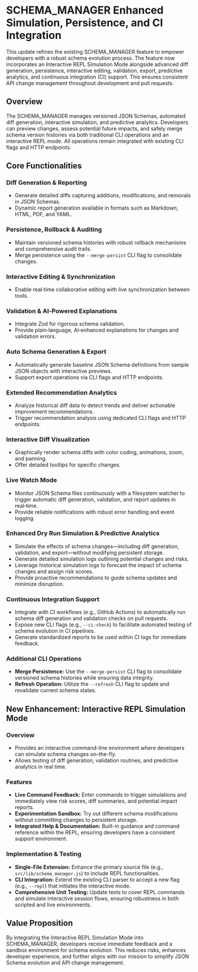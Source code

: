 # SCHEMA_MANAGER Enhanced Simulation, Persistence, and CI Integration

This update refines the existing SCHEMA_MANAGER feature to empower developers with a robust schema evolution process. The feature now incorporates an Interactive REPL Simulation Mode alongside advanced diff generation, persistence, interactive editing, validation, export, predictive analytics, and continuous integration (CI) support. This ensures consistent API change management throughout development and pull requests.

## Overview

The SCHEMA_MANAGER manages versioned JSON Schemas, automated diff generation, interactive simulation, and predictive analytics. Developers can preview changes, assess potential future impacts, and safely merge schema version histories via both traditional CLI operations and an interactive REPL mode. All operations remain integrated with existing CLI flags and HTTP endpoints.

## Core Functionalities

### Diff Generation & Reporting
- Generate detailed diffs capturing additions, modifications, and removals in JSON Schemas.
- Dynamic report generation available in formats such as Markdown, HTML, PDF, and YAML.

### Persistence, Rollback & Auditing
- Maintain versioned schema histories with robust rollback mechanisms and comprehensive audit trails.
- Merge persistence using the `--merge-persist` CLI flag to consolidate changes.

### Interactive Editing & Synchronization
- Enable real‑time collaborative editing with live synchronization between tools.

### Validation & AI‑Powered Explanations
- Integrate Zod for rigorous schema validation.
- Provide plain‑language, AI‑enhanced explanations for changes and validation errors.

### Auto Schema Generation & Export
- Automatically generate baseline JSON Schema definitions from sample JSON objects with interactive previews.
- Support export operations via CLI flags and HTTP endpoints.

### Extended Recommendation Analytics
- Analyze historical diff data to detect trends and deliver actionable improvement recommendations.
- Trigger recommendation analysis using dedicated CLI flags and HTTP endpoints.

### Interactive Diff Visualization
- Graphically render schema diffs with color coding, animations, zoom, and panning.
- Offer detailed tooltips for specific changes.

### Live Watch Mode
- Monitor JSON Schema files continuously with a filesystem watcher to trigger automatic diff generation, validation, and report updates in real‑time.
- Provide reliable notifications with robust error handling and event logging.

### Enhanced Dry Run Simulation & Predictive Analytics
- Simulate the effects of schema changes—including diff generation, validation, and export—without modifying persistent storage.
- Generate detailed simulation logs outlining potential changes and risks.
- Leverage historical simulation logs to forecast the impact of schema changes and assign risk scores.
- Provide proactive recommendations to guide schema updates and minimize disruption.

### Continuous Integration Support
- Integrate with CI workflows (e.g., GitHub Actions) to automatically run schema diff generation and validation checks on pull requests.
- Expose new CLI flags (e.g., `--ci-check`) to facilitate automated testing of schema evolution in CI pipelines.
- Generate standardized reports to be used within CI logs for immediate feedback.

### Additional CLI Operations
- **Merge Persistence:** Use the `--merge-persist` CLI flag to consolidate versioned schema histories while ensuring data integrity.
- **Refresh Operation:** Utilize the `--refresh` CLI flag to update and revalidate current schema states.

## New Enhancement: Interactive REPL Simulation Mode

### Overview
- Provides an interactive command-line environment where developers can simulate schema changes on-the-fly.
- Allows testing of diff generation, validation routines, and predictive analytics in real time.

### Features
- **Live Command Feedback:** Enter commands to trigger simulations and immediately view risk scores, diff summaries, and potential impact reports.
- **Experimentation Sandbox:** Try out different schema modifications without committing changes to persistent storage.
- **Integrated Help & Documentation:** Built-in guidance and command reference within the REPL, ensuring developers have a consistent support environment.

### Implementation & Testing
- **Single-File Extension:** Enhance the primary source file (e.g., `src/lib/schema_manager.js`) to include REPL functionalities.
- **CLI Integration:** Extend the existing CLI parser to accept a new flag (e.g., `--repl`) that initiates the interactive mode.
- **Comprehensive Unit Testing:** Update tests to cover REPL commands and simulate interactive session flows, ensuring robustness in both scripted and live environments.

## Value Proposition

By integrating the Interactive REPL Simulation Mode into SCHEMA_MANAGER, developers receive immediate feedback and a sandbox environment for schema evolution. This reduces risks, enhances developer experience, and further aligns with our mission to simplify JSON Schema evolution and API change management.